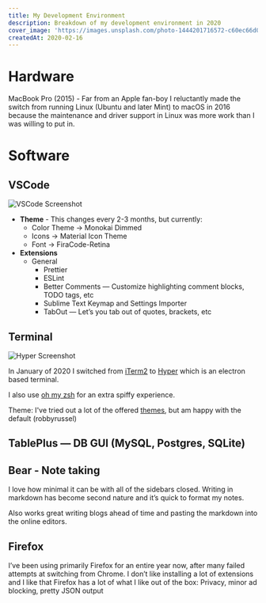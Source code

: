 ```yaml
---
title: My Development Environment
description: Breakdown of my development environment in 2020
cover_image: 'https://images.unsplash.com/photo-1444201716572-c60ec66d0494?ixlib=rb-1.2.1&ixid=eyJhcHBfaWQiOjEyMDd9&auto=format&fit=crop&w=2850&q=80'
createdAt: 2020-02-16
---
```


# Hardware
MacBook Pro (2015) - Far from an Apple fan-boy I reluctantly made the switch from running Linux (Ubuntu and later Mint) to macOS in 2016 because the maintenance and driver support in Linux was more work than I was willing to put in.

# Software
## VSCode

![VSCode Screenshot](/images/dev-env-vscode.png)

* **Theme** - This changes every 2-3 months, but currently:
	* Color Theme -> Monokai Dimmed
	* Icons -> Material Icon Theme
	* Font -> FiraCode-Retina
* **Extensions**
	* General
		* Prettier
		* ESLint
		* Better Comments — Customize highlighting comment blocks, TODO tags, etc
		* Sublime Text Keymap and Settings Importer
		* TabOut — Let’s you tab out of quotes, brackets, etc

## Terminal

![Hyper Screenshot](/images/dev-env-hyper.png)

In January of 2020 I switched from [iTerm2](https://https://iterm2.com/) to [Hyper](https://hyper.is/) which is an electron based terminal.

I also use [oh my zsh](https://ohmyz.sh/) for an extra spiffy experience.

Theme: I've tried out a lot of the offered [themes](https://github.com/ohmyzsh/ohmyzsh/wiki/Themes), but am happy with the default (robbyrussel)


## TablePlus — DB GUI (MySQL, Postgres, SQLite)

## Bear - Note taking
I love how minimal it can be with all of the sidebars closed. Writing in markdown has become second nature and it’s quick to format my notes.

Also works great writing blogs ahead of time and pasting the markdown into the online editors.

## Firefox
I’ve been using primarily Firefox for an entire year now, after many failed attempts at switching from Chrome. I don’t like installing a lot of extensions and I like that Firefox has a lot of what I like out of the box: Privacy, minor ad blocking, pretty JSON output 